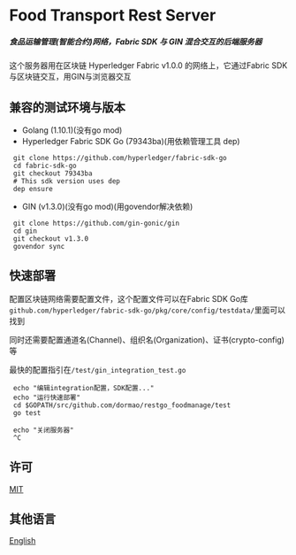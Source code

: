 # Food Transport Rest Server
##### 食品运输管理(智能合约)网络，Fabric SDK 与 GIN 混合交互的后端服务器

这个服务器用在区块链 Hyperledger Fabric v1.0.0 的网络上，它通过Fabric SDK与区块链交互，用GIN与浏览器交互

## 兼容的测试环境与版本
* Golang (1.10.1)(没有go mod)
* Hyperledger Fabric SDK Go (79343ba)(用依赖管理工具 dep)
```
 git clone https://github.com/hyperledger/fabric-sdk-go
 cd fabric-sdk-go
 git checkout 79343ba
 # This sdk version uses dep
 dep ensure
```
* GIN (v1.3.0)(没有go mod)(用govendor解决依赖)
```
 git clone https://github.com/gin-gonic/gin
 cd gin
 git checkout v1.3.0
 govendor sync
```

## 快速部署
配置区块链网络需要配置文件，这个配置文件可以在Fabric SDK Go库`github.com/hyperledger/fabric-sdk-go/pkg/core/config/testdata/`里面可以找到

同时还需要配置通道名(Channel)、组织名(Organization)、证书(crypto-config)等

最快的配置指引在`/test/gin_integration_test.go`
``` shell script
 echo "编辑integration配置，SDK配置..."
 echo "运行快速部署"
 cd $GOPATH/src/github.com/dormao/restgo_foodmanage/test
 go test
 
 echo "关闭服务器"
 ^C
```

## 许可
[MIT](https://opensource.org/licenses/MIT)

## 其他语言
[English](./README.md)
